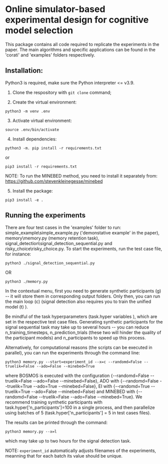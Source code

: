 # Online simulator-based experimental design for cognitive model selection

This package contains all code required to replicate the experiments in the paper. The main algorithms and specific applications can be found in the 'corati' and 'examples' folders respectively.


## Installation:

Python3 is required, make sure the Python interpreter <= v3.9.

1. Clone the respository with ```git clone``` command;

2. Create the virtual environment:

```python3 -m venv .env```

3. Activate virtual environment:

```source .env/bin/activate```

4. Install dependencies:

```python3 -m. pip install -r requirements.txt```

or 

```pip3 install -r requirements.txt```

NOTE: To run the MINEBED method, you need to install it separately from: https://github.com/stevenkleinegesse/minebed

5. Install the package:

```pip3 install -e .```



## Running the experiments

There are four test cases in the 'examples' folder to run: simple_example\simple_example.py ('demonstative example' in the paper), memory\memory.py (memory retention task), signal_detection\signal_detection_sequential.py and risky_choice\risky_choice.py. To start the experiments, run the test case file, for instance: 

```python3 ./signal_detection_sequential.py```

OR

```python3 ./memory.py```

In the contextual menu, first you need to generate synthetic participants (g) -- it will store them in corresponding output folders. Only then, you can run the main loop (c) (signal detection also requires you to train the unified model (t) ).

Be mindful of the task hyperparameters (task.hyper variables ), which are set in the respective test case files. Generating synthetic participants for the signal sequential task may take up to several hours -- you can reduce n_training_timesteps, n_prediction_trials (these two will hinder the quality of the participant models) and n_participants to speed up this process.

Alternatively, for computational reasons (the scripts can be executed in parallel), you can run the experiments through the command line:

```python3 memory.py --start=experiment_id --x=c --randomd=False --truelik=False --ado=False --minebed=True```

where BOSMOS is executed with the configuration {--randomd=False --truelik=False --ado=False --minebed=False}, ADO with {--randomd=False --truelik=True --ado=True --minebed=False}, EI with {--randomd=True --truelik=True --ado=False --minebed=False) and MINEBED with {--randomd=False --truelik=False --ado=False --minebed=True}. We recommend training synthetic participants with task.hyper['n_participants']=100 in a single process, and then parallelize using batches of 5 (task.hyper['n_participants'] = 5 in test cases files). 

The results can be printed through the command:

```python3 memory.py --x=l```

which may take up to two hours for the signal detection task.

NOTE: ```experiment_id``` automatically adjusts filenames of the experiments, meanning that for each batch its value should be unique.
